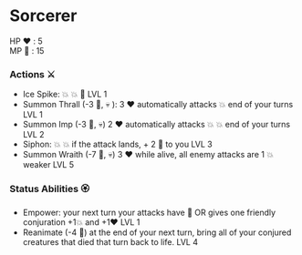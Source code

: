 # Sorcerer
HP :heart: : 5<br>
MP :large_blue_diamond: : 15

### Actions :crossed_swords:
- Ice Spike: :boom: :boom: :no_entry_sign: LVL 1
- Summon Thrall (-3 :large_blue_diamond:, :skull: ): 3 :heart: automatically attacks :boom: end of your turns LVL 1
- Summon Imp (-3 :large_blue_diamond:, :skull:) 2 :heart: automatically attacks :boom: :boom: end of your turns LVL 2
- Siphon: :boom: :boom: if the attack lands, + 2 :large_blue_diamond: to you LVL 3
- Summon Wraith (-7 :large_blue_diamond:, :skull:) 3 :heart: while alive, all enemy attacks are 1 :boom: weaker LVL 5

### Status Abilities :rosette:
- Empower: your next turn your attacks have :no_entry_sign:  OR gives one friendly conjuration +1:boom: and +1:heart: LVL 1
- Reanimate (-4 :large_blue_diamond:) at the end of your next turn, bring all of your conjured creatures that died that turn back to life. LVL 4
